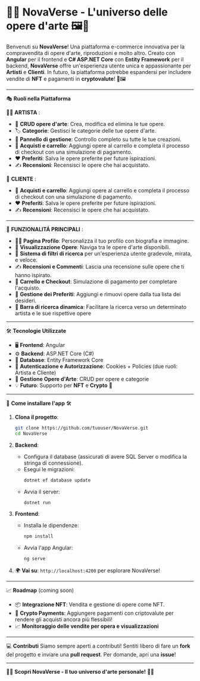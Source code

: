 
# 🎨✨ **NovaVerse** - L'universo delle opere d'arte 🖼️🚀

Benvenuti su **NovaVerse**! Una piattaforma e-commerce innovativa per la compravendita di opere d'arte, riproduzioni e molto altro. Creato con **Angular** per il frontend e **C# ASP.NET Core** con **Entity Framework** per il backend, **NovaVerse** offre un'esperienza utente unica e appassionante per **Artisti** e **Clienti**. In futuro, la piattaforma potrebbe espandersi per includere vendite di **NFT** e pagamenti in **cryptovalute**! 💸🖼️

-----------------------------------------------------------------------------------------------------------------------------------------------------------------------------------------------------------------------------------------------------------------------------

🎭 **Ruoli nella Piattaforma**

👩‍🎨 **ARTISTA** :
- 🎨 **CRUD opere d'arte**: Crea, modifica ed elimina le tue opere.
- 🏷️ **Categorie**: Gestisci le categorie delle tue opere d'arte.
- 🔧 **Pannello di gestione**: Controllo completo su tutte le tue creazioni.
- 🛒 **Acquisti e carrello**: Aggiungi opere al carrello e completa il processo di checkout con una simulazione di pagamento.
- ❤️ **Preferiti**: Salva le opere preferite per future ispirazioni.
- ✍️ **Recensioni**: Recensisci le opere che hai acquistato.

  
👤 **CLIENTE** :
- 🛒 **Acquisti e carrello**: Aggiungi opere al carrello e completa il processo di checkout con una simulazione di pagamento.
- ❤️ **Preferiti**: Salva le opere preferite per future ispirazioni.
- ✍️ **Recensioni**: Recensisci le opere che hai acquistato.

-----------------------------------------------------------------------------------------------------------------------------------------------------------------------------------------------------------------------------------------------------------------------------

🌟 **FUNZIONALITÁ PRINCIPALI** :
- 👩‍🏫 **Pagina Profilo**: Personalizza il tuo profilo con biografia e immagine.
- 👀 **Visualizzazione Opere**: Naviga tra le opere d'arte disponibili.
- 📌 **Sistema di filtri di ricerca** per un'esperienza utente gradevole, mirata, e veloce. 
- ✍️ **Recensioni e Commenti**: Lascia una recensione sulle opere che ti hanno ispirato.
- 🛒 **Carrello e Checkout**: Simulazione di pagamento per completare l'acquisto.
- 💾 **Gestione dei Preferiti**: Aggiungi e rimuovi opere dalla tua lista dei desideri.
- 🔎 **Barra di ricerca dinamica**: Facilitare la ricerca verso un determinato artista e le sue rispettive opere

-----------------------------------------------------------------------------------------------------------------------------------------------------------------------------------------------------------------------------------------------------------------------------

🛠️ **Tecnologie Utilizzate**
- 🖥️ **Frontend**: Angular
- ⚙️ **Backend**: ASP.NET Core (C#)
- 💾 **Database**: Entity Framework Core
- 🔐 **Autenticazione e Autorizzazione**: Cookies + Policies (due ruoli: Artista e Cliente)
- 🎨 **Gestione Opere d'Arte**: CRUD per opere e categorie
- 💡 **Futuro**: Supporto per **NFT** e **Crypto** 🚀

-----------------------------------------------------------------------------------------------------------------------------------------------------------------------------------------------------------------------------------------------------------------------------

🚀 **Come installare l'app** 🛠️

1. **Clona il progetto**:
   ```bash
   git clone https://github.com/tuouser/NovaVerse.git
   cd NovaVerse
   ```

2. **Backend**:
   - Configura il database (assicurati di avere SQL Server o modifica la stringa di connessione).
   - Esegui le migrazioni:
     ```bash
     dotnet ef database update
     ```
   - Avvia il server:
     ```bash
     dotnet run
     ```

3. **Frontend**:
   - Installa le dipendenze:
     ```bash
     npm install
     ```
   - Avvia l'app Angular:
     ```bash
     ng serve
     ```

4. 🌍 **Vai su**: `http://localhost:4200` per esplorare NovaVerse!

-----------------------------------------------------------------------------------------------------------------------------------------------------------------------------------------------------------------------------------------------------------------------------

📈 **Roadmap** (coming soon)
- 📦 **Integrazione NFT**: Vendita e gestione di opere come NFT.
- 💸 **Crypto Payments**: Aggiungere pagamenti con criptovalute per rendere gli acquisti ancora più flessibili!
- 📈 **Monitoraggio delle vendite per opera e visualizzazioni**

-----------------------------------------------------------------------------------------------------------------------------------------------------------------------------------------------------------------------------------------------------------------------------

💻 **Contributi**
Siamo sempre aperti a contributi! Sentiti libero di fare un **fork** del progetto e inviare una **pull request**. Per domande, apri una **issue**!

-----------------------------------------------------------------------------------------------------------------------------------------------------------------------------------------------------------------------------------------------------------------------------

👩‍🎨 **Scopri NovaVerse - Il tuo universo d'arte personale!** 🎨🚀
